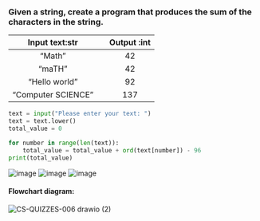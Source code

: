 ### Given a string, create a program that produces the sum of the characters in the string.

|   Input text:str   |   | Output :int |
|:------------------:|---|:-----------:|
|        “Math”      |   |      42     |
|       “maTH”       |   |      42     |
|    “Hello world”   |   |      92     |
| “Computer SCIENCE” |   |     137     |

```.py
text = input("Please enter your text: ")
text = text.lower()
total_value = 0

for number in range(len(text)):
    total_value = total_value + ord(text[number]) - 96
print(total_value)
```
![image](https://user-images.githubusercontent.com/89135778/190983746-a2b529e2-904a-43cb-8a55-fc696fbcc849.png)
![image](https://user-images.githubusercontent.com/89135778/190983803-b85caceb-fed8-4a65-ae0b-8bd1110387ec.png)
![image](https://user-images.githubusercontent.com/89135778/190983873-0b23d24e-524d-4c34-8773-070af80cf372.png)

#### Flowchart diagram:
![CS-QUIZZES-006 drawio (2)](https://user-images.githubusercontent.com/89135778/193742234-cf92d909-31d1-4519-8535-487bb637251e.png)
